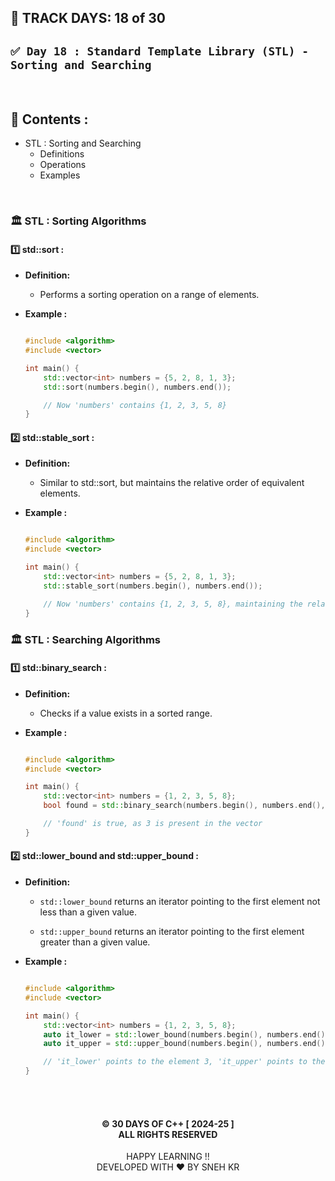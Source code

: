 ## 📅 TRACK DAYS: 18 of 30

## `✅ Day 18 : Standard Template Library (STL) - Sorting and Searching`

</br>

## 📑 Contents :

- STL : Sorting and Searching
  - Definitions
  - Operations
  - Examples

</br>

### 🏛️ STL : Sorting Algorithms

#### 1️⃣ std::sort :

- **Definition:**

  - Performs a sorting operation on a range of elements.

- **Example :**

  ```cpp

  #include <algorithm>
  #include <vector>

  int main() {
      std::vector<int> numbers = {5, 2, 8, 1, 3};
      std::sort(numbers.begin(), numbers.end());

      // Now 'numbers' contains {1, 2, 3, 5, 8}
  }


  ```

#### 2️⃣ std::stable_sort :

- **Definition:**

  - Similar to std::sort, but maintains the relative order of equivalent elements.

- **Example :**

  ```cpp

  #include <algorithm>
  #include <vector>

  int main() {
      std::vector<int> numbers = {5, 2, 8, 1, 3};
      std::stable_sort(numbers.begin(), numbers.end());

      // Now 'numbers' contains {1, 2, 3, 5, 8}, maintaining the relative order of equivalent elements
  }

  ```

### 🏛️ STL : Searching Algorithms

#### 1️⃣ std::binary_search :

- **Definition:**

  - Checks if a value exists in a sorted range.

- **Example :**

  ```cpp

  #include <algorithm>
  #include <vector>

  int main() {
      std::vector<int> numbers = {1, 2, 3, 5, 8};
      bool found = std::binary_search(numbers.begin(), numbers.end(), 3);

      // 'found' is true, as 3 is present in the vector
  }

  ```

#### 2️⃣ std::lower_bound and std::upper_bound :

- **Definition:**

  - `std::lower_bound` returns an iterator pointing to the first element not less than a given value.

  - `std::upper_bound` returns an iterator pointing to the first element greater than a given value.

- **Example :**

  ```cpp

  #include <algorithm>
  #include <vector>

  int main() {
      std::vector<int> numbers = {1, 2, 3, 5, 8};
      auto it_lower = std::lower_bound(numbers.begin(), numbers.end(), 3);
      auto it_upper = std::upper_bound(numbers.begin(), numbers.end(), 3);

      // 'it_lower' points to the element 3, 'it_upper' points to the element 5
  }


  ```

</br></br>

<h4 align="center">
© 30 DAYS OF C++ [ 2024-25 ] </br>
ALL RIGHTS RESERVED
</h4>

<p align="center">
HAPPY LEARNING !!</br>
DEVELOPED WITH ❤️ BY SNEH KR
</p>
